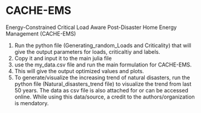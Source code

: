 # CACHE-EMS
Energy-Constrained Critical Load Aware Post-Disaster Home Energy Management (CACHE-EMS)

1. Run the python file (Generating_random_Loads and Criticality) that will give the output parameters for loads, criticaltiy and labels.
2. Copy it and input it to the main julia file
3. use the my_data.csv file and run the main formulation for CACHE-EMS.
4. This will give the output optimized values and plots.
5. To generate/visualize the increasing trend of natural disasters, run the python file (Natural_disasters_trend file) to visualize the trend from last 50 years. The data as csv file is also attached for or can be accessed online. While using this data/source, a credit to the authors/organization is mendatory.
